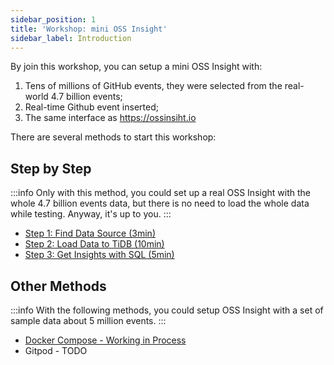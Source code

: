 ```yaml
---
sidebar_position: 1
title: 'Workshop: mini OSS Insight'
sidebar_label: Introduction
---
```


By join this workshop, you can setup a mini OSS Insight with:

1. Tens of millions of GitHub events, they were selected from the real-world 4.7 billion events;
2. Real-time Github event inserted;
3. The same interface as https://ossinsiht.io

There are several methods to start this workshop:


## Step by Step

:::info
Only with this method, you could set up a real OSS Insight with the whole 4.7 billion events data, but there is no need to load the whole data while testing. Anyway, it's up to you.
:::

* [Step 1: Find Data Source (3min)](/workshop/mini-ossinsight/step-by-step/find-data-source)
* [Step 2: Load Data to TiDB (10min)](/workshop/mini-ossinsight/step-by-step/load-data-to-tidb)
* [Step 3: Get Insights with SQL (5min)](/workshop/mini-ossinsight/step-by-step/get-insights-with-sql)


## Other Methods

:::info
With the following methods, you could setup OSS Insight with a set of sample data about 5 million events.
:::

* [Docker Compose - Working in Process](/workshop/mini-ossinsight/docker-compose)
* Gitpod - TODO
